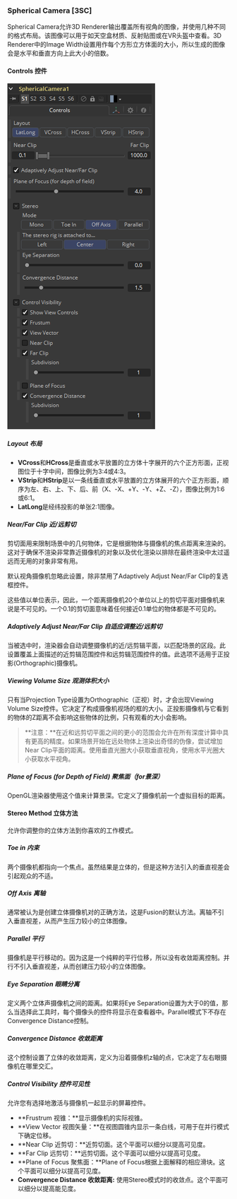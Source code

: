 ### Spherical Camera [3SC]

Spherical Camera允许3D Renderer输出覆盖所有视角的图像，并使用几种不同的格式布局。该图像可以用于如天空盒材质、反射贴图或在VR头盔中查看。3D Renderer中的Image Width设置用作每个方形立方体面的大小，所以生成的图像会是水平和垂直方向上此大小的倍数。

#### Controls 控件

![3SC_Controls](images/3SC_Controls.png)

##### Layout 布局

- **VCross**和**HCross**是垂直或水平放置的立方体十字展开的六个正方形面，正视图位于十字中间，图像比例为3:4或4:3。
- **VStrip**和**HStrip**是以一条线垂直或水平放置的立方体展开的六个正方形面，顺序为左、右、上、下、后、前（X、-X、+Y、-Y、+Z、-Z），图像比例为1:6或6:1。
- **LatLong**是经纬投影的单张2:1图像。

##### Near/Far Clip 近/远剪切

剪切面用来限制场景中的几何物体，它是根据物体与摄像机的焦点距离来渲染的。这对于确保不渲染非常靠近摄像机的对象以及优化渲染以排除在最终渲染中太过遥远而无用的对象非常有用。

默认视角摄像机忽略此设置，除非禁用了Adaptively Adjust Near/Far Clip的复选框控件。

这些值以单位表示，因此，一个距离摄像机20个单位以上的剪切平面对摄像机来说是不可见的。一个0.1的剪切面意味着任何接近0.1单位的物体都是不可见的。

##### Adaptively Adjust Near/Far Clip 自适应调整近/远剪切

当被选中时，渲染器会自动调整摄像机的近/远剪辑平面，以匹配场景的区段。此设置覆盖上面描述的近剪辑范围控件和远剪辑范围控件的值。此选项不适用于正投影(Orthographic)摄像机。

##### Viewing Volume Size 观测体积大小

只有当Projection Type设置为Orthographic（正视）时，才会出现Viewing Volume Size控件。它决定了构成摄像机视场的框的大小。正投影摄像机与它看到的物体的Z距离不会影响这些物体的比例，只有观看的大小会影响。

> **注意：**在近和远剪切平面之间的更小的范围会允许在所有深度计算中具有更高的精度。如果场景开始在远处物体上渲染出奇怪的伪像，尝试增加Near Clip平面的距离。使用垂直光圈大小获取垂直视角，使用水平光圈大小获取水平视角。

##### Plane of Focus (for Depth of Field) 聚焦面（for景深）

OpenGL渲染器使用这个值来计算景深。它定义了摄像机前一个虚拟目标的距离。

#### Stereo Method 立体方法

允许你调整你的立体方法到你喜欢的工作模式。

##### Toe in 内束

两个摄像机都指向一个焦点。虽然结果是立体的，但是这种方法引入的垂直视差会引起观众的不适。

##### Off Axis 离轴

通常被认为是创建立体摄像机对的正确方法，这是Fusion的默认方法。离轴不引入垂直视差，从而产生压力较小的立体图像。

##### Parallel 平行

摄像机是平行移动的。因为这是一个纯粹的平行位移，所以没有收敛距离控制。并行不引入垂直视差，从而创建压力较小的立体图像。

##### Eye Separation 眼睛分离

定义两个立体声摄像机之间的距离。如果将Eye Separation设置为大于0的值，那么当选择此工具时，每个摄像头的控件将显示在查看器中。Parallel模式下不存在Convergence Distance控制。

##### Convergence Distance 收敛距离

这个控制设置了立体的收敛距离，定义为沿着摄像机z轴的点，它决定了左右眼摄像机在哪里交汇。

##### Control Visibility 控件可见性

允许您有选择地激活与摄像机一起显示的屏幕控件。

- **Frustrum 视锥：**显示摄像机的实际视锥。
- **View Vector 视图矢量：**在视图圆锥内显示一条白线，可用于在并行模式下确定位移。
- **Near Clip 近剪切：**近剪切面。这个平面可以细分以提高可见度。
- **Far Clip 远剪切：**远剪切面。这个平面可以细分以提高可见度。
- **Plane of Focus 聚焦面：**Plane of Focus根据上面解释的相应滑块。这个平面可以细分以提高可见度。
- **Convergence Distance 收敛距离:** 使用Stereo模式时的收敛点。这个平面可以细分以提高能见度。
